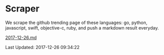 # Scraper

We scrape the github trending page of these languages: go, python, javascript, swift, objective-c, ruby, and push a markdown result everyday.

[2017-12-26.md](https://github.com/henson/Scraper/blob/master/2017-12-26.md)

Last Updated: 2017-12-26 09:34:22